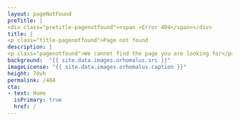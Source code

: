 ```yaml
---
layout: pageNotFound
preTitle: |
<div class="pretitle-pagenotfound"><span >Error 404</span></div>
title: |
<p class="title-pagenotfound">Page not found
description: |
<p class="pagenotfound">We cannot find the page you are looking for</p>
background:  "{{ site.data.images.orhomalus.src }}"
imageLicense: "{{ site.data.images.orhomalus.caption }}"
height: 70vh
permalink: /404
cta:
- text: Home
  isPrimary: true
  href: /
---
```

